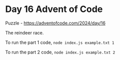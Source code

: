 # Day 16 Advent of Code

Puzzle -
https://adventofcode.com/2024/day/16

The reindeer race.

To run the part 1 code, `node index.js example.txt 1`

To run the part 2 code, `node index.js example.txt 2`

